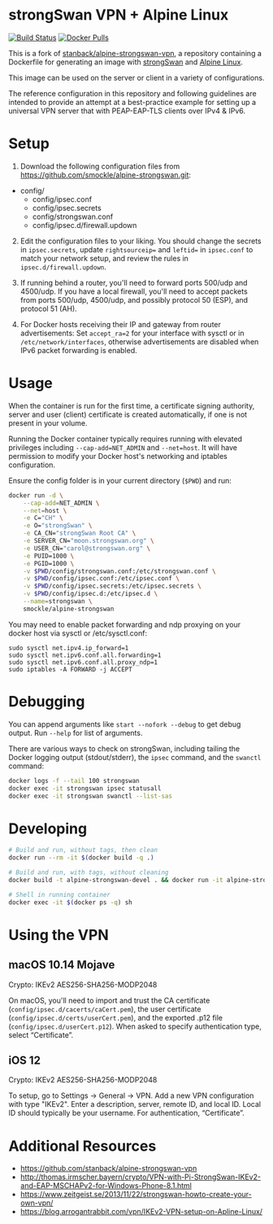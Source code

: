# strongSwan VPN + Alpine Linux

[![Build Status](https://travis-ci.com/smockle/alpine-strongswan.svg?branch=master)](https://travis-ci.com/smockle/alpine-strongswan)
[![Docker Pulls](https://img.shields.io/docker/pulls/smockle/alpine-strongswan.svg?style=flat)](https://hub.docker.com/r/smockle/alpine-strongswan)

This is a fork of [stanback/alpine-strongswan-vpn](https://github.com/stanback/alpine-strongswan-vpn), a repository containing a Dockerfile for generating an image with [strongSwan](https://www.strongswan.org/) and [Alpine Linux](https://alpinelinux.org/).

This image can be used on the server or client in a variety of configurations.

The reference configuration in this repository and following guidelines are intended to provide an attempt at a best-practice example for setting up a universal VPN server that with PEAP-EAP-TLS clients over IPv4 & IPv6.

# Setup

1. Download the following configuration files from https://github.com/smockle/alpine-strongswan.git:

- config/
  - config/ipsec.conf
  - config/ipsec.secrets
  - config/strongswan.conf
  - config/ipsec.d/firewall.updown

2. Edit the configuration files to your liking. You should change the secrets in `ipsec.secrets`, update `rightsourceip=` and `leftid=` in `ipsec.conf` to match your network setup, and review the rules in `ipsec.d/firewall.updown`.

3. If running behind a router, you'll need to forward ports 500/udp and 4500/udp. If you have a local firewall, you'll need to accept packets from ports 500/udp, 4500/udp, and possibly protocol 50 (ESP), and protocol 51 (AH).

4. For Docker hosts receiving their IP and gateway from router advertisements: Set `accept_ra=2` for your interface with sysctl or in `/etc/network/interfaces`, otherwise advertisements are disabled when IPv6 packet forwarding is enabled.

# Usage

When the container is run for the first time, a certificate signing authority, server and user (client) certificate is created automatically, if one is not present in your volume.

Running the Docker container typically requires running with elevated privileges including `--cap-add=NET_ADMIN` and `--net=host`. It will have permission to modify your Docker host's networking and iptables configuration.

Ensure the config folder is in your current directory (`$PWD`) and run:

```Bash
docker run -d \
    --cap-add=NET_ADMIN \
    --net=host \
    -e C="CH" \
    -e O="strongSwan" \
    -e CA_CN="strongSwan Root CA" \
    -e SERVER_CN="moon.strongswan.org" \
    -e USER_CN="carol@strongswan.org" \
    -e PUID=1000 \
    -e PGID=1000 \
    -v $PWD/config/strongswan.conf:/etc/strongswan.conf \
    -v $PWD/config/ipsec.conf:/etc/ipsec.conf \
    -v $PWD/config/ipsec.secrets:/etc/ipsec.secrets \
    -v $PWD/config/ipsec.d:/etc/ipsec.d \
    --name=strongswan \
    smockle/alpine-strongswan
```

You may need to enable packet forwarding and ndp proxying on your docker host via sysctl or /etc/sysctl.conf:

```
sudo sysctl net.ipv4.ip_forward=1
sudo sysctl net.ipv6.conf.all.forwarding=1
sudo sysctl net.ipv6.conf.all.proxy_ndp=1
sudo iptables -A FORWARD -j ACCEPT
```

# Debugging

You can append arguments like `start --nofork --debug` to get debug output. Run `--help` for list of arguments.

There are various ways to check on strongSwan, including tailing the Docker logging output (stdout/stderr), the `ipsec` command, and the `swanctl` command:

```Bash
docker logs -f --tail 100 strongswan
docker exec -it strongswan ipsec statusall
docker exec -it strongswan swanctl --list-sas
```

# Developing

```Bash
# Build and run, without tags, then clean
docker run --rm -it $(docker build -q .)

# Build and run, with tags, without cleaning
docker build -t alpine-strongswan-devel . && docker run -it alpine-strongswan-devel

# Shell in running container
docker exec -it $(docker ps -q) sh
```

# Using the VPN

## macOS 10.14 Mojave

Crypto: IKEv2 AES256-SHA256-MODP2048

On macOS, you'll need to import and trust the CA certificate (`config/ipsec.d/cacerts/caCert.pem`), the user certificate (`config/ipsec.d/certs/userCert.pem`), and the exported .p12 file (`config/ipsec.d/userCert.p12`). When asked to specify authentication type, select “Certificate”.

## iOS 12

Crypto: IKEv2 AES256-SHA256-MODP2048

To setup, go to Settings -> General -> VPN. Add a new VPN configuration with type "IKEv2". Enter a description, server, remote ID, and local ID. Local ID should typically be your username. For authentication, “Certificate”.

# Additional Resources

- https://github.com/stanback/alpine-strongswan-vpn
- http://thomas.irmscher.bayern/crypto/VPN-with-Pi-StrongSwan-IKEv2-and-EAP-MSCHAPv2-for-Windows-Phone-8.1.html
- https://www.zeitgeist.se/2013/11/22/strongswan-howto-create-your-own-vpn/
- https://blog.arrogantrabbit.com/vpn/IKEv2-VPN-setup-on-Apline-Linux/
